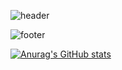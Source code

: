 ![header](https://capsule-render.vercel.app/api?type=Waving&color=00bfff&fontColor=ffffff&height=200&section=header&text=kymial&fontSize=30)

![footer](https://capsule-render.vercel.app/api?type=Rect&color=87cefa&height=100&section=footer)

[![Anurag's GitHub stats](https://github-readme-stats.vercel.app/api?username=kymial&show_icons=true)](https://github.com/anuraghazra/github-readme-stats)
